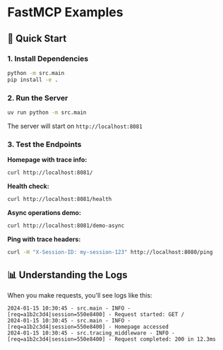 # FastMCP Examples

## 🚀 Quick Start

### 1. Install Dependencies

```bash
python -m src.main
pip install -e .
```

### 2. Run the Server

```bash
uv run python -m src.main
```

The server will start on `http://localhost:8081`

### 3. Test the Endpoints

**Homepage with trace info:**
```bash
curl http://localhost:8081/
```

**Health check:**
```bash
curl http://localhost:8081/health
```

**Async operations demo:**
```bash
curl http://localhost:8081/demo-async
```

**Ping with trace headers:**
```bash
curl -H "X-Session-ID: my-session-123" http://localhost:8080/ping
```

## 📊 Understanding the Logs

When you make requests, you'll see logs like this:

```
2024-01-15 10:30:45 - src.main - INFO - [req=a1b2c3d4|session=550e8400] - Request started: GET /
2024-01-15 10:30:45 - src.main - INFO - [req=a1b2c3d4|session=550e8400] - Homepage accessed
2024-01-15 10:30:45 - src.tracing_middleware - INFO - [req=a1b2c3d4|session=550e8400] - Request completed: 200 in 12.3ms
```